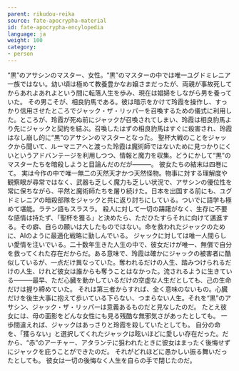 ```yaml
---
parent: rikudou-reika
source: fate-apocrypha-material
id: fate-apocrypha-encylopedia
language: ja
weight: 100
category:
- person
---
```


“黒”のアサシンのマスター、女性。“黒”のマスターの中では唯一ユグドミレニア一族ではない。幼い頃は極めて教養豊かなお嬢さまだったが、両親が事故死してからあれよあれよという間に転落人生を歩み、現在は娼婦をしながら男を養っていた。
その男こそが、相良豹馬である。彼は暗示をかけて玲霞を操作し、すっかり信用させたところでジャック・ザ・リッパーを召喚するための儀式に利用した。ところが、玲霞が死ぬ前にジャックが召喚されてしまい、玲霞は相良豹馬より先にジャックと契約を結ぶ。召喚したはずの相良豹馬はすぐに殺害され、玲霞はなし崩し的に“黒”のアサシンのマスターとなった。
聖杯大戦のことをジャックから聞いて、ルーマニアへと渡った玲霞は魔術師ではないために見つかりにくいというアドバンテージを利用しつつ、情報と魔力を収集。どうにかして“黒”のマスターたちを暗殺しようと目論んだのだが———。
彼女たちの結末は四巻にて。
実は今作の中で唯一無二の天然天才かつ天然怪物。物事に対する理解度や観察眼が尋常ではなく、武器も乏しく魔力も乏しい状況で、アサシンの優位性を常に保ちながら、平然と魔術師たちを屠り続けた。日本を出国する前にも、ユグドミレニアの暗殺部隊をジャックと共に返り討ちにしている。ついでに語学も極めて堪能。ラテン語もスラスラ。
殺人に対して一切の躊躇がなく、生存に不要な感情は持たず、「聖杯を獲る」と決めたら、ただひたすらそれに向けて邁進する。その癖、自らの願いは大したものではない。命を救われたジャックのために、AIのように最適化戦略に勤しんでいる。
ジャックに対しては唯一人間らしい愛情を注いでいる。二十数年生きた人生の中で、彼女だけが唯一、無償で自分を救ってくれた存在だからだ。ある意味で、玲霞は確かにジャックの被害者に酷似しているが、一点だけ異なっていた。奪われるだけの人生、踏みつけられるだけの人生、けれど彼女は誰からも奪うことはなかった。流されるように生きている———最早、ただ心臓を動かしているだけの空虚な人生だとしても、己の生命だけは握り締めていた。
それは第三者からすれば、全く意味のないもの。心臓だけを後生大事に抱えて歩いている下らない、つまらない人生。それを“黒”のアサシン、ジャック・ザ・リッパーは意義あるものだと見なしたのだ。
たとえ彼女には、母の面影をどんな女性にも見る残酷な無邪気さがあったとしても。
一歩間違えれば、ジャックはあっさりと玲霞を殺していたとしても。
自分の命を、「獲らない」と選択してくれたジャックは眩いほどに愛しい存在だった。だから、“赤”のアーチャー、アタランテに狙われたときに彼女はまったく後悔せずにジャックを庇うことができたのだ。
それがどれほどに愚かしい振る舞いだったとしても。
彼女は一切の後悔なく人生を自らの手で閉じたのだ。
